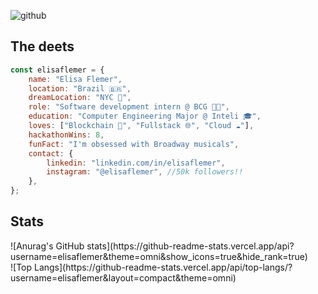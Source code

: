 ![github](https://github.com/elisaflemer/elisaflemer/assets/99259251/60354652-e593-4db0-b985-2ddb70a8bc1a)

## The deets
```javascript
const elisaflemer = {
    name: "Elisa Flemer",
    location: "Brazil 🇧🇷",
    dreamLocation: "NYC 🗽",
    role: "Software development intern @ BCG 👩‍💻",
    education: "Computer Engineering Major @ Inteli 🎓",
    loves: ["Blockchain 💎", "Fullstack 🌐", "Cloud ☁️"],
    hackathonWins: 8,
    funFact: "I'm obsessed with Broadway musicals",
    contact: {
        linkedin: "linkedin.com/in/elisaflemer",
        instagram: "@elisaflemer", //50k followers!!
    },
};
```
## Stats
<div style={{ float: "left", marginRight: "20px" }}>
    ![Anurag's GitHub stats](https://github-readme-stats.vercel.app/api?username=elisaflemer&theme=omni&show_icons=true&hide_rank=true)
</div>

<div style={{ float: "left" }}>
    ![Top Langs](https://github-readme-stats.vercel.app/api/top-langs/?username=elisaflemer&layout=compact&theme=omni)
</div>
